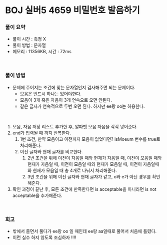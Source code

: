 # BOJ 실버5 4659 비밀번호 발음하기

### 풀이 요약

- 풀이 시간 : 측정 X
- 풀이 방법 : 문자열
- 메모리 : 11356KB, 시간 : 72ms

<br>

### 풀이 방법

- 문제에 주어지는 조건에 맞는 문자열인지 검사해주면 되는 문제이다.
    - 모음은 반드시 하나는 있어야한다.
    - 모음이 3개 혹은 자음이 3개 연속으로 오면 안된다.
    - 같은 글자가 연속적으로 두번 오면 된다. 하지만 ee랑 oo는 허용한다.

<br>

1. 모음, 자음 저장 리스트 추가한 후, 알파벳 모음 자음을 각각 넣어준다. 
2. end가 입력될 때 까지 반복한다. 
    1. 1번 조건, 만약 모음이고 이전까지 모음이 없었다면? isMoeum 변수를 true로 처리해준다.
    2. 이전 글자와 현재 글자를 비교한다. 
        1. 2번 조건을 위해 이전이 자음일 때와 현재가 자음일 때, 이전이 모음일 때와 현재가 자음일 때, 이전이 모음일 때와 현재가 모음일 때, 이전이 자음일때와 현재가 모음일 때 총 4개로 나눠서 처리해준다. 
        2. 3번 조건을 위해 이전 글자와 현재 글자가 같고, o와 e가 아닌 경우를 확인해준다. 
3. 확인 과정이 끝난 후, 모든 조건에 만족한다면 is acceptable을 아니라면 is not acceptable을 추가해준다. 

<br>

### 회고

- 밖에서 졸면서 풀다가 ee랑 oo 일 때인데 ee랑 aa일때로 풀어서 처음에 틀렸다.
- 이런 실수 하지 않도록 조심하자 !!!!
